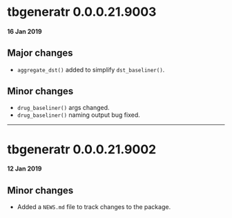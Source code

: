 # tbgeneratr 0.0.0.21.9003
#### 16 Jan 2019
## Major changes
* `aggregate_dst()` added to simplify `dst_baseliner()`.

## Minor changes
* `drug_baseliner()` args changed.
* `drug_baseliner()` naming output bug fixed. 

---

# tbgeneratr 0.0.0.21.9002
#### 12 Jan 2019
## Minor changes
* Added a `NEWS.md` file to track changes to the package.
